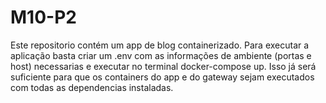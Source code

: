 # M10-P2
 
Este repositorio contém um app de blog containerizado. Para executar a aplicação basta criar um .env com as informações de ambiente (portas e host) necessarias e executar no terminal docker-compose up. Isso já será suficiente para que os containers do app e do gateway sejam executados com todas as dependencias instaladas.